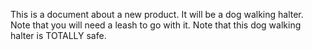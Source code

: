 This is a document about a new product. It will be a dog walking halter.
Note that you will need a leash to go with it.
Note that this dog walking halter is TOTALLY safe.